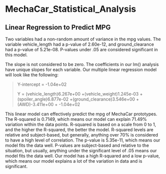 # MechaCar_Statistical_Analysis

## Linear Regression to Predict MPG

Two variables had a non-random amount of variance in the mpg values. The variable vehicle_length had a p-value of 2.60e-12, and ground_clearance had a p-value of 5.21e-08. P-values under .05 are considered significant in this model.

The slope is not considered to be zero. The coefficients in our lm() analysis have unique slopes for each variable. Our multiple linear regression model will look like the following:

>Y-intercept = -1.04e+02
>
>Y = (vehicle_length)6.267e+00 +(vehicle_weight)1.245e-03 +(spoiler_angle)6.877e-02 +(ground_clearance)3.546e+00 +(AWD)-3.411e+00 + -1.04e+02

This linear model can effectively predict the mpg of MechaCar prototypes. The R-squared is 0.7149, which means our model can explain 71.49% variation within the data points. R-squared is based on a scale from 0 to 1, and the higher the R-squared, the better the model. R-squared levels are relative and subject-based, but generally, anything over 70% is considered to have a high level of correlation. The p-value is 5.35e-11, which means our model fits the data well. P-values are subject-based and relative to the situation, but usually, anything under the significant level of .05 means our model fits the data well. Our model has a high R-squared and a low p-value, which means our model explains a lot of the variation in data and is significant.  